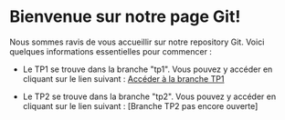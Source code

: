 # Bienvenue sur notre page Git!

Nous sommes ravis de vous accueillir sur notre repository Git. Voici quelques informations essentielles pour commencer :

- Le TP1 se trouve dans la branche "tp1". Vous pouvez y accéder en cliquant sur le lien suivant : [Accéder à la branche TP1](https://github.com/layron612/TP_virtualisation/tree/TP1)

- Le TP2 se trouve dans la branche "tp2". Vous pouvez y accéder en cliquant sur le lien suivant : [Branche TP2 pas encore ouverte]
